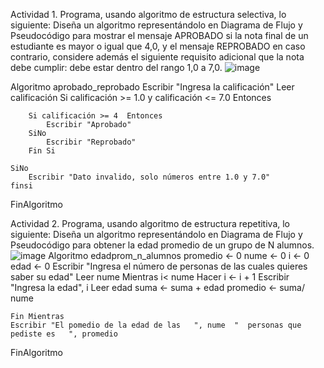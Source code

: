Actividad 1. Programa, usando algoritmo de estructura selectiva, lo siguiente:
Diseña un algoritmo representándolo en Diagrama de Flujo y Pseudocódigo para mostrar el mensaje APROBADO si la nota final de un estudiante es mayor o igual que 4,0,
y el mensaje REPROBADO en caso contrario, considere además el siguiente requisito adicional que la nota debe cumplir: debe estar dentro del rango 1,0 a 7,0.
![image](https://user-images.githubusercontent.com/103066551/166517226-8fd42aa8-f70d-4a75-822d-45b5a539453d.png)


Algoritmo aprobado_reprobado
	Escribir "Ingresa la calificación"
	Leer calificación
	Si calificación >= 1.0 y calificación <= 7.0 Entonces
			
		
		Si calificación >= 4  Entonces
			Escribir "Aprobado"
		SiNo
			Escribir "Reprobado"
		Fin Si
		
	SiNo
		Escribir "Dato invalido, solo números entre 1.0 y 7.0"
	finsi
FinAlgoritmo




Actividad 2. Programa, usando algoritmo de estructura repetitiva, lo siguiente:
Diseña un algoritmo representándolo en Diagrama de Flujo y Pseudocódigo para obtener la edad promedio de un grupo de N alumnos.
![image](https://user-images.githubusercontent.com/103066551/166511209-6f2c2fb4-3fe4-44bc-89cd-487055d34a31.png)
Algoritmo edadprom_n_alumnos
	promedio <- 0
	nume <- 0 
	i <- 0
	edad <- 0
	Escribir "Ingresa el número de personas de las cuales quieres saber su edad"
	Leer nume
	Mientras i< nume Hacer
		i <- i + 1
		Escribir "Ingresa la edad", i
		Leer edad
		suma <- suma + edad 
		promedio <- suma/ nume 
		
	Fin Mientras
	Escribir "El pomedio de la edad de las   ", nume  "  personas que pediste es   ", promedio
	
FinAlgoritmo

